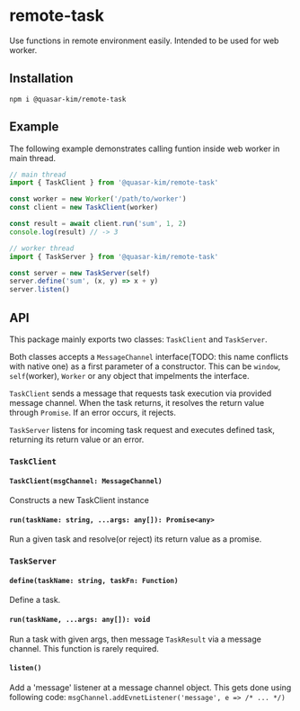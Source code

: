 # remote-task
Use functions in remote environment easily. Intended to be used for web worker.

## Installation
```
npm i @quasar-kim/remote-task
```

## Example
The following example demonstrates calling funtion inside web worker in main thread.
```javascript
// main thread
import { TaskClient } from '@quasar-kim/remote-task'

const worker = new Worker('/path/to/worker')
const client = new TaskClient(worker)

const result = await client.run('sum', 1, 2)
console.log(result) // -> 3

// worker thread
import { TaskServer } from '@quasar-kim/remote-task'

const server = new TaskServer(self)
server.define('sum', (x, y) => x + y)
server.listen()
```

## API
This package mainly exports two classes: `TaskClient` and `TaskServer`.

Both classes accepts a `MessageChannel` interface(TODO: this name conflicts with native one) as a first parameter of a constructor. This can be `window`, `self`(worker), `Worker` or any object that impelments the interface.

`TaskClient` sends a message that requests task execution via provided message channel. When the task returns, it resolves the return value through `Promise`. If an error occurs, it rejects.

`TaskServer` listens for incoming task request and executes defined task, returning its return value or an error.

### `TaskClient`
#### `TaskClient(msgChannel: MessageChannel)`
Constructs a new TaskClient instance

#### `run(taskName: string, ...args: any[]): Promise<any>`
Run a given task and resolve(or reject) its return value as a promise.

### `TaskServer`
#### `define(taskName: string, taskFn: Function)`
Define a task.

#### `run(taskName, ...args: any[]): void`
Run a task with given args, then message `TaskResult` via a message channel. This function is rarely required.

#### `listen()`
Add a 'message' listener at a message channel object. This gets done using following code: `msgChannel.addEvnetListener('message', e => /* ... */)` 

